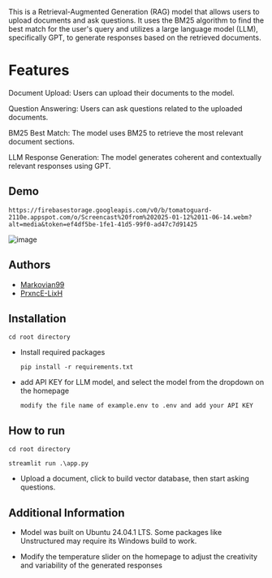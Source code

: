 
This is a Retrieval-Augmented Generation (RAG) model that allows users to upload documents and ask questions. It uses the BM25 algorithm to find the best match for the user's query and utilizes a large language model (LLM), specifically GPT, to generate responses based on the retrieved documents.
# Features

Document Upload: Users can upload their documents to the model.

Question Answering: Users can ask questions related to the uploaded documents.

BM25 Best Match: The model uses BM25 to retrieve the most relevant document sections.

LLM Response Generation: The model generates coherent and contextually relevant responses using GPT.

## Demo

```
https://firebasestorage.googleapis.com/v0/b/tomatoguard-2110e.appspot.com/o/Screencast%20from%202025-01-12%2011-06-14.webm?alt=media&token=ef4df5be-1fe1-41d5-99f0-ad47c7d91425 
```

![image](https://firebasestorage.googleapis.com/v0/b/tomatoguard-2110e.appspot.com/o/LC.png?alt=media&token=823847e4-3cfe-4ced-bbba-f72fb4759fd6)
## Authors

- [Markovian99](https://github.com/Markovian99)
- [PrxncE-LixH](https://github.com/PrxncE-LixH)


## Installation

```
cd root directory
```
 - Install required packages
   ``` 
   pip install -r requirements.txt
   ```

- add API KEY for LLM model, and select the model from the dropdown on the homepage
  ```
  modify the file name of example.env to .env and add your API KEY 
  ```

## How to run

```
cd root directory

streamlit run .\app.py
```

- Upload a document, click to build vector database, then start asking questions. 
## Additional Information

- Model was built on Ubuntu 24.04.1 LTS. Some packages like Unstructured may require its Windows build to work.

- Modify the temperature slider on the homepage to adjust the creativity and variability of the generated responses
